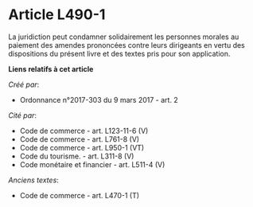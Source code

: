 # Article L490-1

La juridiction peut condamner solidairement les personnes morales au paiement des amendes prononcées contre leurs dirigeants
en vertu des dispositions du présent livre et des textes pris pour son application.

**Liens relatifs à cet article**

_Créé par_:

  - Ordonnance n°2017-303 du 9 mars 2017 - art. 2

_Cité par_:

  - Code de commerce - art. L123-11-6 (V)
  - Code de commerce - art. L761-8 (V)
  - Code de commerce - art. L950-1 (VT)
  - Code du tourisme. - art. L311-8 (V)
  - Code monétaire et financier - art. L511-4 (V)

_Anciens textes_:

  - Code de commerce - art. L470-1 (T)
